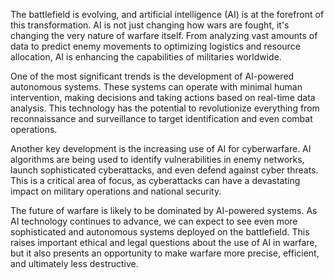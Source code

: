 The battlefield is evolving, and artificial intelligence (AI) is at the forefront of this transformation. AI is not just changing how wars are fought, it's changing the very nature of warfare itself.  From analyzing vast amounts of data to predict enemy movements to optimizing logistics and resource allocation, AI is enhancing the capabilities of militaries worldwide.

One of the most significant trends is the development of AI-powered autonomous systems. These systems can operate with minimal human intervention, making decisions and taking actions based on real-time data analysis. This technology has the potential to revolutionize everything from reconnaissance and surveillance to target identification and even combat operations. 

Another key development is the increasing use of AI for cyberwarfare. AI algorithms are being used to identify vulnerabilities in enemy networks, launch sophisticated cyberattacks, and even defend against cyber threats. This is a critical area of focus, as cyberattacks can have a devastating impact on military operations and national security. 

The future of warfare is likely to be dominated by AI-powered systems. As AI technology continues to advance, we can expect to see even more sophisticated and autonomous systems deployed on the battlefield. This raises important ethical and legal questions about the use of AI in warfare, but it also presents an opportunity to make warfare more precise, efficient, and ultimately less destructive.